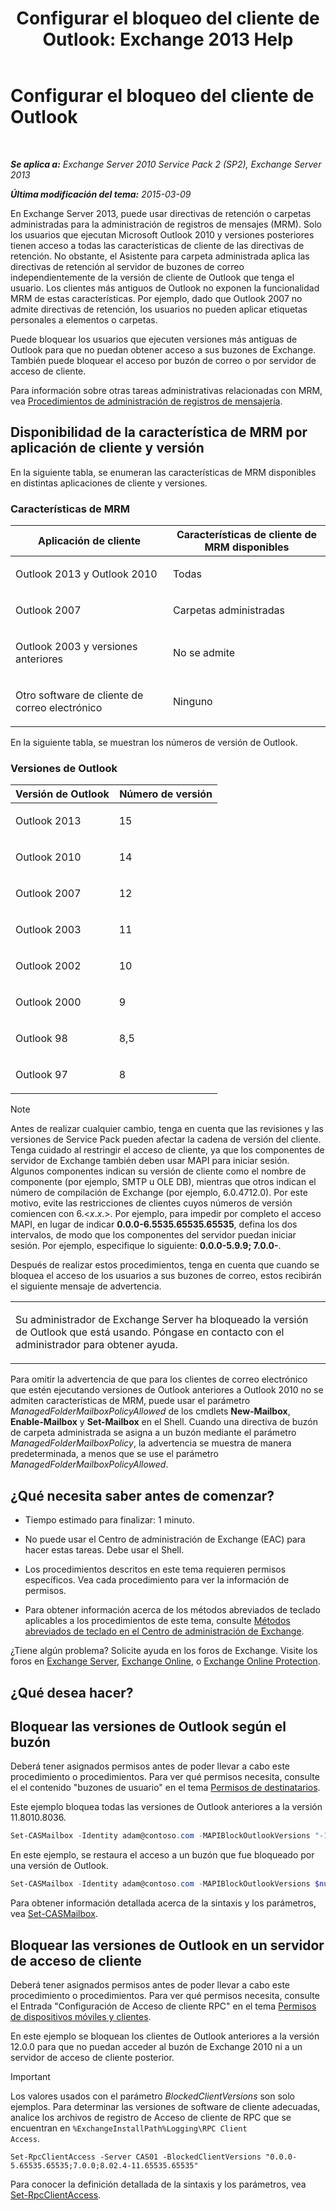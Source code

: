 ﻿---
title: 'Configurar el bloqueo del cliente de Outlook: Exchange 2013 Help'
TOCTitle: Configurar el bloqueo del cliente de Outlook
ms:assetid: 3a579c83-8bc7-4adc-a25c-8eb6eed7220c
ms:mtpsurl: https://technet.microsoft.com/es-es/library/Dd335207(v=EXCHG.150)
ms:contentKeyID: 51406491
ms.date: 04/23/2018
mtps_version: v=EXCHG.150
ms.translationtype: HT
---

# Configurar el bloqueo del cliente de Outlook

 

_**Se aplica a:** Exchange Server 2010 Service Pack 2 (SP2), Exchange Server 2013_

_**Última modificación del tema:** 2015-03-09_

En Exchange Server 2013, puede usar directivas de retención o carpetas administradas para la administración de registros de mensajes (MRM). Solo los usuarios que ejecutan Microsoft Outlook 2010 y versiones posteriores tienen acceso a todas las características de cliente de las directivas de retención. No obstante, el Asistente para carpeta administrada aplica las directivas de retención al servidor de buzones de correo independientemente de la versión de cliente de Outlook que tenga el usuario. Los clientes más antiguos de Outlook no exponen la funcionalidad MRM de estas características. Por ejemplo, dado que Outlook 2007 no admite directivas de retención, los usuarios no pueden aplicar etiquetas personales a elementos o carpetas.

Puede bloquear los usuarios que ejecuten versiones más antiguas de Outlook para que no puedan obtener acceso a sus buzones de Exchange. También puede bloquear el acceso por buzón de correo o por servidor de acceso de cliente.

Para información sobre otras tareas administrativas relacionadas con MRM, vea [Procedimientos de administración de registros de mensajería](messaging-records-management-procedures-exchange-2013-help.md).

## Disponibilidad de la característica de MRM por aplicación de cliente y versión

En la siguiente tabla, se enumeran las características de MRM disponibles en distintas aplicaciones de cliente y versiones.

### Características de MRM

<table>
<colgroup>
<col style="width: 50%" />
<col style="width: 50%" />
</colgroup>
<thead>
<tr class="header">
<th>Aplicación de cliente</th>
<th>Características de cliente de MRM disponibles</th>
</tr>
</thead>
<tbody>
<tr class="odd">
<td><p>Outlook 2013 y Outlook 2010</p></td>
<td><p>Todas</p></td>
</tr>
<tr class="even">
<td><p>Outlook 2007</p></td>
<td><p>Carpetas administradas</p></td>
</tr>
<tr class="odd">
<td><p>Outlook 2003 y versiones anteriores</p></td>
<td><p>No se admite</p></td>
</tr>
<tr class="even">
<td><p>Otro software de cliente de correo electrónico</p></td>
<td><p>Ninguno</p></td>
</tr>
</tbody>
</table>


En la siguiente tabla, se muestran los números de versión de Outlook.

### Versiones de Outlook

<table>
<colgroup>
<col style="width: 50%" />
<col style="width: 50%" />
</colgroup>
<thead>
<tr class="header">
<th>Versión de Outlook</th>
<th>Número de versión</th>
</tr>
</thead>
<tbody>
<tr class="odd">
<td><p>Outlook 2013</p></td>
<td><p>15</p></td>
</tr>
<tr class="even">
<td><p>Outlook 2010</p></td>
<td><p>14</p></td>
</tr>
<tr class="odd">
<td><p>Outlook 2007</p></td>
<td><p>12</p></td>
</tr>
<tr class="even">
<td><p>Outlook 2003</p></td>
<td><p>11</p></td>
</tr>
<tr class="odd">
<td><p>Outlook 2002</p></td>
<td><p>10</p></td>
</tr>
<tr class="even">
<td><p>Outlook 2000</p></td>
<td><p>9</p></td>
</tr>
<tr class="odd">
<td><p>Outlook 98</p></td>
<td><p>8,5</p></td>
</tr>
<tr class="even">
<td><p>Outlook 97</p></td>
<td><p>8</p></td>
</tr>
</tbody>
</table>



> [!NOTE]
> Antes de realizar cualquier cambio, tenga en cuenta que las revisiones y las versiones de Service Pack pueden afectar la cadena de versión del cliente. Tenga cuidado al restringir el acceso de cliente, ya que los componentes de servidor de Exchange también deben usar MAPI para iniciar sesión. Algunos componentes indican su versión de cliente como el nombre de componente (por ejemplo, SMTP u OLE&nbsp;DB), mientras que otros indican el número de compilación de Exchange (por ejemplo, 6.0.4712.0). Por este motivo, evite las restricciones de clientes cuyos números de versión comiencen con 6.&lt;<EM>x</EM>.<EM>x</EM>.&gt;. Por ejemplo, para impedir por completo el acceso MAPI, en lugar de indicar <STRONG>0.0.0-6.5535.65535.65535</STRONG>, defina los dos intervalos, de modo que los componentes del servidor puedan iniciar sesión. Por ejemplo, especifique lo siguiente: <STRONG>0.0.0-5.9.9; 7.0.0-</STRONG>.



Después de realizar estos procedimientos, tenga en cuenta que cuando se bloquea el acceso de los usuarios a sus buzones de correo, estos recibirán el siguiente mensaje de advertencia.


<table>
<colgroup>
<col style="width: 100%" />
</colgroup>
<tbody>
<tr class="odd">
<td><p>Su administrador de Exchange Server ha bloqueado la versión de Outlook que está usando. Póngase en contacto con el administrador para obtener ayuda.</p></td>
</tr>
</tbody>
</table>


Para omitir la advertencia de que para los clientes de correo electrónico que estén ejecutando versiones de Outlook anteriores a Outlook 2010 no se admiten características de MRM, puede usar el parámetro *ManagedFolderMailboxPolicyAllowed* de los cmdlets **New-Mailbox**, **Enable-Mailbox** y **Set-Mailbox** en el Shell. Cuando una directiva de buzón de carpeta administrada se asigna a un buzón mediante el parámetro *ManagedFolderMailboxPolicy*, la advertencia se muestra de manera predeterminada, a menos que se use el parámetro *ManagedFolderMailboxPolicyAllowed*.

## ¿Qué necesita saber antes de comenzar?

  - Tiempo estimado para finalizar: 1 minuto.

  - No puede usar el Centro de administración de Exchange (EAC) para hacer estas tareas. Debe usar el Shell.

  - Los procedimientos descritos en este tema requieren permisos específicos. Vea cada procedimiento para ver la información de permisos.

  - Para obtener información acerca de los métodos abreviados de teclado aplicables a los procedimientos de este tema, consulte [Métodos abreviados de teclado en el Centro de administración de Exchange](keyboard-shortcuts-in-the-exchange-admin-center-exchange-online-protection-help.md).

¿Tiene algún problema? Solicite ayuda en los foros de Exchange. Visite los foros en [Exchange Server](https://go.microsoft.com/fwlink/p/?linkid=60612), [Exchange Online](https://go.microsoft.com/fwlink/p/?linkid=267542), o [Exchange Online Protection](https://go.microsoft.com/fwlink/p/?linkid=285351).

## ¿Qué desea hacer?

## Bloquear las versiones de Outlook según el buzón

Deberá tener asignados permisos antes de poder llevar a cabo este procedimiento o procedimientos. Para ver qué permisos necesita, consulte el el contenido "buzones de usuario" en el tema [Permisos de destinatarios](recipients-permissions-exchange-2013-help.md).

Este ejemplo bloquea todas las versiones de Outlook anteriores a la versión 11.8010.8036.

```powershell
Set-CASMailbox -Identity adam@contoso.com -MAPIBlockOutlookVersions "-11.8010.8036"
```

En este ejemplo, se restaura el acceso a un buzón que fue bloqueado por una versión de Outlook.

```powershell
Set-CASMailbox -Identity adam@contoso.com -MAPIBlockOutlookVersions $null
```

Para obtener información detallada acerca de la sintaxis y los parámetros, vea [Set-CASMailbox](https://technet.microsoft.com/es-es/library/bb125264\(v=exchg.150\)).

## Bloquear las versiones de Outlook en un servidor de acceso de cliente

Deberá tener asignados permisos antes de poder llevar a cabo este procedimiento o procedimientos. Para ver qué permisos necesita, consulte el Entrada "Configuración de Acceso de cliente RPC" en el tema [Permisos de dispositivos móviles y clientes](clients-and-mobile-devices-permissions-exchange-2013-help.md).

En este ejemplo se bloquean los clientes de Outlook anteriores a la versión 12.0.0 para que no puedan acceder al buzón de Exchange 2010 ni a un servidor de acceso de cliente posterior.


> [!IMPORTANT]
> Los valores usados con el parámetro <EM>BlockedClientVersions</EM> son solo ejemplos. Para determinar las versiones de software de cliente adecuadas, analice los archivos de registro de Acceso de cliente de RPC que se encuentran en <CODE>%ExchangeInstallPath%Logging\RPC Client Access</CODE>.



    Set-RpcClientAccess -Server CAS01 -BlockedClientVersions "0.0.0-5.65535.65535;7.0.0;8.02.4-11.65535.65535"

Para conocer la definición detallada de la sintaxis y los parámetros, vea [Set-RpcClientAccess](https://technet.microsoft.com/es-es/library/dd351072\(v=exchg.150\)).

